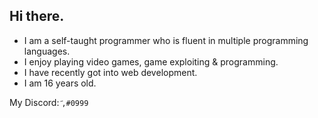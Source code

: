 ## Hi there.

- I am a self-taught programmer who is fluent in multiple programming languages.
- I enjoy playing video games, game exploiting & programming.
- I have recently got into web development.
- I am 16 years old.

My Discord: `҃,#0999`

